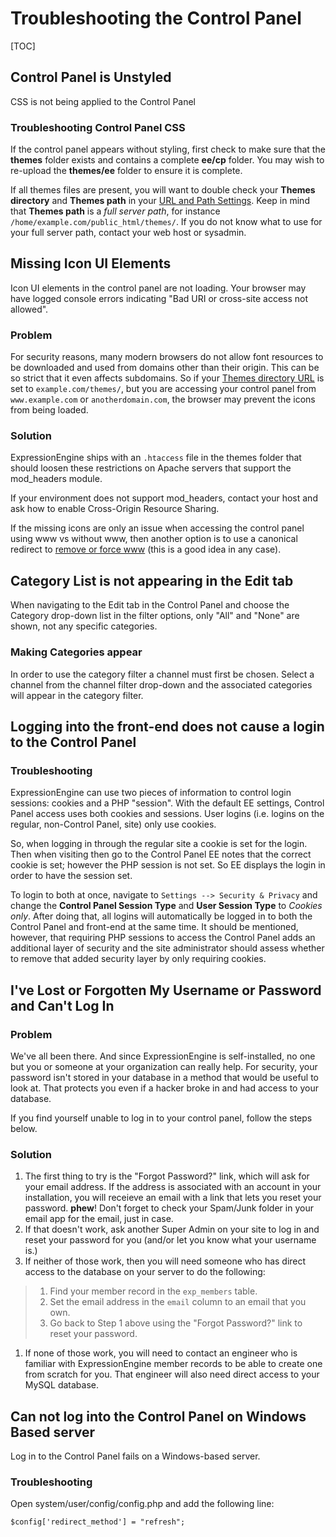 <!--
    This source file is part of the open source project
    ExpressionEngine User Guide (https://github.com/ExpressionEngine/ExpressionEngine-User-Guide)

    @link      https://expressionengine.com/
    @copyright Copyright (c) 2003-2019, EllisLab Corp. (https://ellislab.com)
    @license   https://expressionengine.com/license Licensed under Apache License, Version 2.0
-->

# Troubleshooting the Control Panel

[TOC]

## Control Panel is Unstyled

CSS is not being applied to the Control Panel

### Troubleshooting Control Panel CSS

If the control panel appears without styling, first check to make sure that the **themes** folder exists and contains a complete **ee/cp** folder. You may wish to re-upload the **themes/ee** folder to ensure it is complete.

If all themes files are present, you will want to double check your **Themes directory** and **Themes path** in your [URL and Path Settings](control-panel/settings/urls.md). Keep in mind that **Themes path** is a _full server path_, for instance `/home/example.com/public_html/themes/`. If you do not know what to use for your full server path, contact your web host or sysadmin.

## Missing Icon UI Elements

Icon UI elements in the control panel are not loading. Your browser may have logged console errors indicating "Bad URI or cross-site access not allowed".

### Problem

For security reasons, many modern browsers do not allow font resources to be downloaded and used from domains other than their origin. This can be so strict that it even affects subdomains. So if your [Themes directory URL](control-panel/settings/urls.md) is set to `example.com/themes/`, but you are accessing your control panel from `www.example.com` or `anotherdomain.com`, the browser may prevent the icons from being loaded.

### Solution

ExpressionEngine ships with an `.htaccess` file in the themes folder that should loosen these restrictions on Apache servers that support the mod_headers module.

If your environment does not support mod_headers, contact your host and ask how to enable Cross-Origin Resource Sharing.

If the missing icons are only an issue when accessing the control panel using www vs without www, then another option is to use a canonical redirect to [remove or force www](https://yoast.com/how-to-remove-www-from-your-url-with-mod_rewrite/) (this is a good idea in any case).

## Category List is not appearing in the Edit tab

When navigating to the Edit tab in the Control Panel and choose the Category drop-down list in the filter options, only "All" and "None" are shown, not any specific categories.

### Making Categories appear

In order to use the category filter a channel must first be chosen. Select a channel from the channel filter drop-down and the associated categories will appear in the category filter.

## Logging into the front-end does not cause a login to the Control Panel

### Troubleshooting

ExpressionEngine can use two pieces of information to control login sessions: cookies and a PHP "session". With the default EE settings, Control Panel access uses both cookies and sessions. User logins (i.e. logins on the regular, non-Control Panel, site) only use cookies.

So, when logging in through the regular site a cookie is set for the login. Then when visiting then go to the Control Panel EE notes that the correct cookie is set; however the PHP session is not set. So EE displays the login in order to have the session set.

To login to both at once, navigate to `Settings --> Security & Privacy` and change the **Control Panel Session Type** and **User Session Type** to _Cookies only_. After doing that, all logins will automatically be logged in to both the Control Panel and front-end at the same time. It should be mentioned, however, that requiring PHP sessions to access the Control Panel adds an additional layer of security and the site administrator should assess whether to remove that added security layer by only requiring cookies.

## I've Lost or Forgotten My Username or Password and Can't Log In

### Problem

We've all been there. And since ExpressionEngine is self-installed, no one but you or someone at your organization can really help. For security, your password isn't stored in your database in a method that would be useful to look at. That protects you even if a hacker broke in and had access to your database.

If you find yourself unable to log in to your control panel, follow the steps below.

### Solution

1.  The first thing to try is the "Forgot Password?" link, which will ask for your email address. If the address is associated with an account in your installation, you will receieve an email with a link that lets you reset your password. **phew**! Don't forget to check your Spam/Junk folder in your email app for the email, just in case.
2.  If that doesn't work, ask another Super Admin on your site to log in and reset your password for you (and/or let you know what your username is.)
3.  If neither of those work, then you will need someone who has direct access to the database on your server to do the following:

> 1.  Find your member record in the `exp_members` table.
> 2.  Set the email address in the `email` column to an email that you own.
> 3.  Go back to Step 1 above using the "Forgot Password?" link to reset your password.

1.  If none of those work, you will need to contact an engineer who is familiar with ExpressionEngine member records to be able to create one from scratch for you. That engineer will also need direct access to your MySQL database.

## Can not log into the Control Panel on Windows Based server

Log in to the Control Panel fails on a Windows-based server.

### Troubleshooting

Open system/user/config/config.php and add the following line:

    $config['redirect_method'] = "refresh";
